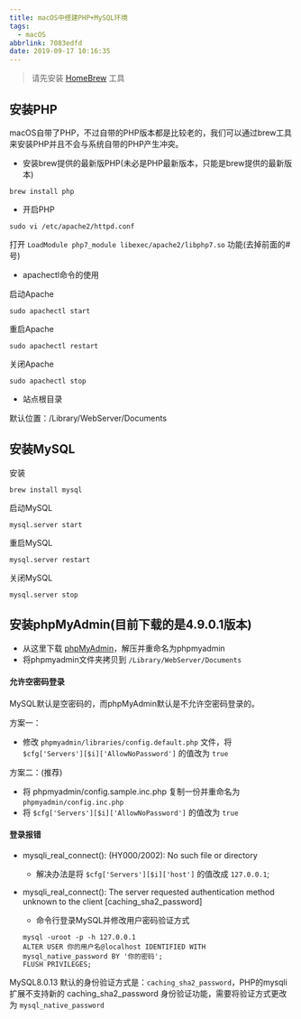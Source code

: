 ```yaml
---
title: macOS中搭建PHP+MySQL环境
tags:
  - macOS
abbrlink: 7083edfd
date: 2019-09-17 10:16:35
---
```


> 请先安装 [HomeBrew](https://brew.sh) 工具

## 安装PHP

macOS自带了PHP，不过自带的PHP版本都是比较老的，我们可以通过brew工具来安装PHP并且不会与系统自带的PHP产生冲突。

- 安装brew提供的最新版PHP(未必是PHP最新版本，只能是brew提供的最新版本)
```
brew install php
```

- 开启PHP

```
sudo vi /etc/apache2/httpd.conf
```
打开 `LoadModule php7_module libexec/apache2/libphp7.so` 功能(去掉前面的#号)


- apachectl命令的使用

启动Apache
```
sudo apachectl start
```

重启Apache
```
sudo apachectl restart
```

关闭Apache
```
sudo apachectl stop
```

- 站点根目录

默认位置：/Library/WebServer/Documents

## 安装MySQL

安装
```
brew install mysql
```

启动MySQL
```
mysql.server start
```

重启MySQL
```
mysql.server restart
```

关闭MySQL
```
mysql.server stop
```

## 安装phpMyAdmin(目前下载的是4.9.0.1版本)

- 从这里下载 [phpMyAdmin](https://www.phpmyadmin.net)，解压并重命名为phpmyadmin
- 将phpmyadmin文件夹拷贝到 `/Library/WebServer/Documents`

#### 允许空密码登录

MySQL默认是空密码的，而phpMyAdmin默认是不允许空密码登录的。

方案一：
- 修改 `phpmyadmin/libraries/config.default.php` 文件，将 `$cfg['Servers'][$i]['AllowNoPassword']` 的值改为 `true`

方案二：(推荐)
- 将 phpmyadmin/config.sample.inc.php 复制一份并重命名为 `phpmyadmin/config.inc.php`
- 将 `$cfg['Servers'][$i]['AllowNoPassword']` 的值改为 `true`

#### 登录报错

- mysqli_real_connect(): (HY000/2002): No such file or directory
	* 解决办法是将 `$cfg['Servers'][$i]['host']` 的值改成 `127.0.0.1`;

- mysqli_real_connect(): The server requested authentication method unknown to the client [caching_sha2_password]
	* 命令行登录MySQL并修改用户密码验证方式
	```
	mysql -uroot -p -h 127.0.0.1
	ALTER USER 你的用户名@localhost IDENTIFIED WITH mysql_native_password BY '你的密码';
	FLUSH PRIVILEGES;
	```

MySQL8.0.13 默认的身份验证方式是：`caching_sha2_password`，PHP的mysqli扩展不支持新的 caching_sha2_password 身份验证功能，需要将验证方式更改为 `mysql_native_password`
